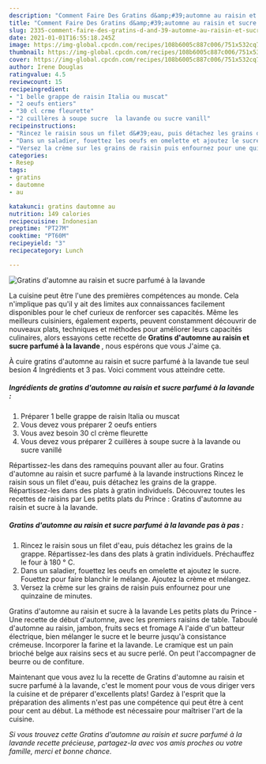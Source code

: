 ```yaml
---
description: "Comment Faire Des Gratins d&amp;#39;automne au raisin et sucre parfumé à la lavande"
title: "Comment Faire Des Gratins d&amp;#39;automne au raisin et sucre parfumé à la lavande"
slug: 2335-comment-faire-des-gratins-d-and-39-automne-au-raisin-et-sucre-parfume-a-la-lavande
date: 2021-01-01T16:55:18.245Z
image: https://img-global.cpcdn.com/recipes/108b6005c887c006/751x532cq70/gratins-dautomne-au-raisin-et-sucre-parfume-a-la-lavande-photo-principale-de-la-recette.jpg
thumbnail: https://img-global.cpcdn.com/recipes/108b6005c887c006/751x532cq70/gratins-dautomne-au-raisin-et-sucre-parfume-a-la-lavande-photo-principale-de-la-recette.jpg
cover: https://img-global.cpcdn.com/recipes/108b6005c887c006/751x532cq70/gratins-dautomne-au-raisin-et-sucre-parfume-a-la-lavande-photo-principale-de-la-recette.jpg
author: Irene Douglas
ratingvalue: 4.5
reviewcount: 15
recipeingredient:
- "1 belle grappe de raisin Italia ou muscat"
- "2 oeufs entiers"
- "30 cl crme fleurette"
- "2 cuillères à soupe sucre  la lavande ou sucre vanill"
recipeinstructions:
- "Rincez le raisin sous un filet d&#39;eau, puis détachez les grains de la grappe. Répartissez-les dans des plats à gratin individuels. Préchauffez le four à 180 ° C."
- "Dans un saladier, fouettez les oeufs en omelette et ajoutez le sucre. Fouettez pour faire blanchir le mélange. Ajoutez la crème et mélangez."
- "Versez la crème sur les grains de raisin puis enfournez pour une quinzaine de minutes."
categories:
- Resep
tags:
- gratins
- dautomne
- au

katakunci: gratins dautomne au 
nutrition: 149 calories
recipecuisine: Indonesian
preptime: "PT27M"
cooktime: "PT60M"
recipeyield: "3"
recipecategory: Lunch

---
```



![Gratins d&#39;automne au raisin et sucre parfumé à la lavande](https://img-global.cpcdn.com/recipes/108b6005c887c006/751x532cq70/gratins-dautomne-au-raisin-et-sucre-parfume-a-la-lavande-photo-principale-de-la-recette.jpg)

La cuisine peut être l'une des premières compétences au monde. Cela n'implique pas qu'il y ait des limites aux connaissances facilement disponibles pour le chef curieux de renforcer ses capacités. Même les meilleurs cuisiniers, également experts, peuvent constamment découvrir de nouveaux plats, techniques et méthodes pour améliorer leurs capacités culinaires, alors essayons cette recette de <strong> Gratins d&#39;automne au raisin et sucre parfumé à la lavande </strong>, nous espérons que vous J'aime ça.

<!--inarticleads1-->

À cuire gratins d&#39;automne au raisin et sucre parfumé à la lavande tue seul besion 4 Ingrédients et 3 pas. Voici comment vous atteindre cette.

##### Ingrédients de gratins d&#39;automne au raisin et sucre parfumé à la lavande :

1. Préparer 1 belle grappe de raisin Italia ou muscat
1. Vous devez vous préparer 2 oeufs entiers
1. Vous avez besoin 30 cl crème fleurette
1. Vous devez vous préparer 2 cuillères à soupe sucre à la lavande ou sucre vanillé


Répartissez-les dans des ramequins pouvant aller au four. Gratins d&#39;automne au raisin et sucre parfumé à la lavande instructions Rincez le raisin sous un filet d&#39;eau, puis détachez les grains de la grappe. Répartissez-les dans des plats à gratin individuels. Découvrez toutes les recettes de raisins par Les petits plats du Prince : Gratins d&#39;automne au raisin et sucre à la lavande. 

<!--inarticleads2-->

##### Gratins d&#39;automne au raisin et sucre parfumé à la lavande pas à pas :

1. Rincez le raisin sous un filet d&#39;eau, puis détachez les grains de la grappe. Répartissez-les dans des plats à gratin individuels. Préchauffez le four à 180 ° C.
1. Dans un saladier, fouettez les oeufs en omelette et ajoutez le sucre. Fouettez pour faire blanchir le mélange. Ajoutez la crème et mélangez.
1. Versez la crème sur les grains de raisin puis enfournez pour une quinzaine de minutes.


Gratins d&#39;automne au raisin et sucre à la lavande Les petits plats du Prince - Une recette de début d&#39;automne, avec les premiers raisins de table. Taboulé d&#39;automne au raisin, jambon, fruits secs et fromage A l&#39;aide d&#39;un batteur électrique, bien mélanger le sucre et le beurre jusqu&#39;à consistance crémeuse. Incorporer la farine et la lavande. Le cramique est un pain brioché belge aux raisins secs et au sucre perlé. On peut l&#39;accompagner de beurre ou de confiture. 

<!--inarticleads1-->

<p>
Maintenant que vous avez lu la recette de Gratins d&#39;automne au raisin et sucre parfumé à la lavande, c'est le moment pour vous de vous diriger vers la cuisine et de préparer d'excellents plats! Gardez à l'esprit que la préparation des aliments n'est pas une compétence qui peut être à cent pour cent au début. La méthode est nécessaire pour maîtriser l'art de la cuisine.
</p>

<p>
<i>Si vous trouvez cette Gratins d&#39;automne au raisin et sucre parfumé à la lavande recette précieuse, partagez-la avec vos amis proches ou votre famille, merci et bonne chance.</i>
</p>

